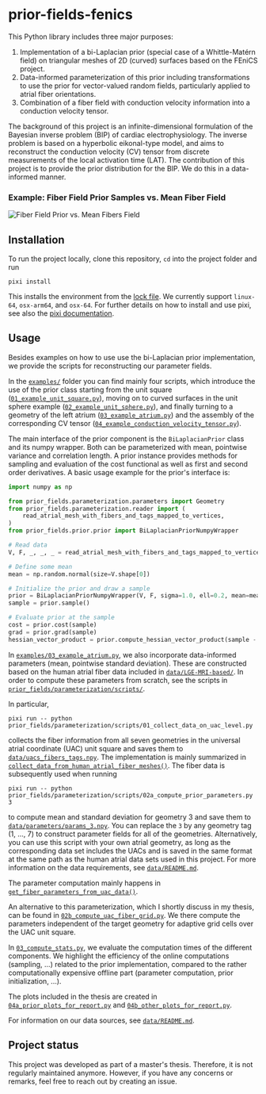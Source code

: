 # prior-fields-fenics

This Python library includes three major purposes:

1. Implementation of a bi-Laplacian prior (special case of a Whittle-Matérn field) on triangular meshes of 2D (curved) surfaces based on the FEniCS project.
2. Data-informed parameterization of this prior including transformations to use the prior for vector-valued random fields, particularly applied to atrial fiber orientations.
3. Combination of a fiber field with conduction velocity information into a conduction velocity tensor.

The background of this project is an infinite-dimensional formulation of the Bayesian inverse problem (BIP) of cardiac electrophysiology. The inverse problem is based on a hyperbolic eikonal-type model, and aims to reconstruct the conduction velocity (CV) tensor from discrete measurements of the local activation time (LAT). The contribution of this project is to provide the prior distribution for the BIP. We do this in a data-informed manner.


### Example: Fiber Field Prior Samples vs. Mean Fiber Field
![Fiber Field Prior vs. Mean Fibers Field](./figures/vector_fields/samples_vs_mean_visualization.gif)


## Installation

To run the project locally, clone this repository, `cd` into the project folder and run

```console
pixi install
```
This installs the environment from the [lock file](./pixi.lock). We currently support `linux-64`, `osx-arm64`, and `osx-64`. For further details on how to install and use pixi, see also the [pixi documentation](https://pixi.sh/latest/).

## Usage
Besides examples on how to use use the bi-Laplacian prior implementation, we provide the scripts for reconstructing our parameter fields.

In the [`examples/`](./examples/) folder you can find mainly four scripts, which introduce the use of the prior class starting from the unit square ([`01_example_unit_square.py`](./examples/01_example_unit_square.py)), moving on to curved surfaces in the unit sphere example ([`02_example_unit_sphere.py`](./examples/02_example_unit_sphere.py)), and finally turning to a geometry of the left atrium ([`03_example_atrium.py`](./examples/03_example_atrium.py)) and the assembly of the corresponding CV tensor ([`04_example_conduction_velocity_tensor.py`](./examples/04_example_conduction_velocity_tensor.py)).

The main interface of the prior component is the `BiLaplacianPrior` class and its numpy wrapper. Both can be parameterized with mean, pointwise variance and correlation length. A prior instance provides methods for sampling and evaluation of the cost functional as well as first and second order derivatives. A basic usage example for the prior's interface is:

```python
import numpy as np

from prior_fields.parameterization.parameters import Geometry
from prior_fields.parameterization.reader import (
    read_atrial_mesh_with_fibers_and_tags_mapped_to_vertices,
)
from prior_fields.prior.prior import BiLaplacianPriorNumpyWrapper

# Read data
V, F, _, _, _ = read_atrial_mesh_with_fibers_and_tags_mapped_to_vertices(Geometry(1))

# Define some mean
mean = np.random.normal(size=V.shape[0])

# Initialize the prior and draw a sample
prior = BiLaplacianPriorNumpyWrapper(V, F, sigma=1.0, ell=0.2, mean=mean)
sample = prior.sample()

# Evaluate prior at the sample
cost = prior.cost(sample)
grad = prior.grad(sample)
hessian_vector_product = prior.compute_hessian_vector_product(sample - mean)
```

In [`examples/03_example_atrium.py`](./examples/03_example_atrium.py), we also incorporate data-informed parameters (mean, pointwise standard deviation). These are constructed based on the human atrial fiber data included in [`data/LGE-MRI-based/`](./data/LGE-MRI-based/). In order to compute these parameters from scratch, see the scripts in [`prior_fields/parameterization/scripts/`](./prior_fields/parameterization/scripts/).

In particular,
```console
pixi run -- python prior_fields/parameterization/scripts/01_collect_data_on_uac_level.py 
```
collects the fiber information from all seven geometries in the universal atrial coordinate (UAC) unit square and saves them to [`data/uacs_fibers_tags.npy`](./data/uacs_fibers_tags.npy). The implementation is mainly summarized in [`collect_data_from_human_atrial_fiber_meshes()`](./prior_fields/parameterization/reader.py#L258). The fiber data is subsequently used when running
```console
pixi run -- python prior_fields/parameterization/scripts/02a_compute_prior_parameters.py 3
```
to compute mean and standard deviation for geometry 3 and save them to [`data/parameters/params_3.npy`](./data/parameters/params_3.npy). You can replace the `3` by any geometry tag (1, ..., 7) to construct parameter fields for all of the geometries. Alternatively, you can use this script with your own atrial geometry, as long as the corresponding data set includes the UACs and is saved in the same format at the same path as the human atrial data sets used in this project. For more information on the data requirements, see [`data/README.md`](./data/README.md).

The parameter computation mainly happens in [`get_fiber_parameters_from_uac_data()`](./prior_fields/parameterization/parameters.py#L94).

An alternative to this parameterization, which I shortly discuss in my thesis, can be found in [`02b_compute_uac_fiber_grid.py`](./prior_fields/parameterization/scripts/02b_compute_uac_fiber_grid.py). We there compute the parameters independent of the target geometry for adaptive grid cells over the UAC unit square.

In [`03_compute_stats.py`](./prior_fields/parameterization/scripts/03_compute_stats.py), we evaluate the computation times of the different components. We highlight the efficiency of the online computations (sampling, ...) related to the prior implementation, compared to the rather computationally expensive offline part (parameter computation, prior initialization, ...).

The plots included in the thesis are created in [`04a_prior_plots_for_report.py`](./prior_fields/parameterization/scripts/04a_prior_plots_for_report.py) and [`04b_other_plots_for_report.py`](./prior_fields/parameterization/scripts/04b_other_plots_for_report.py).

For information on our data sources, see [`data/README.md`](./data/README.md).

## Project status
This project was developed as part of a master's thesis. Therefore, it is not regularly maintained anymore. However, if you have any concerns or remarks, feel free to reach out by creating an issue.
